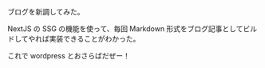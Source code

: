ブログを新調してみた。

NextJS の SSG の機能を使って、毎回 Markdown 形式をブログ記事としてビルドしてやれば実装できることがわかった。

これで wordpress とおさらばだぜー！
